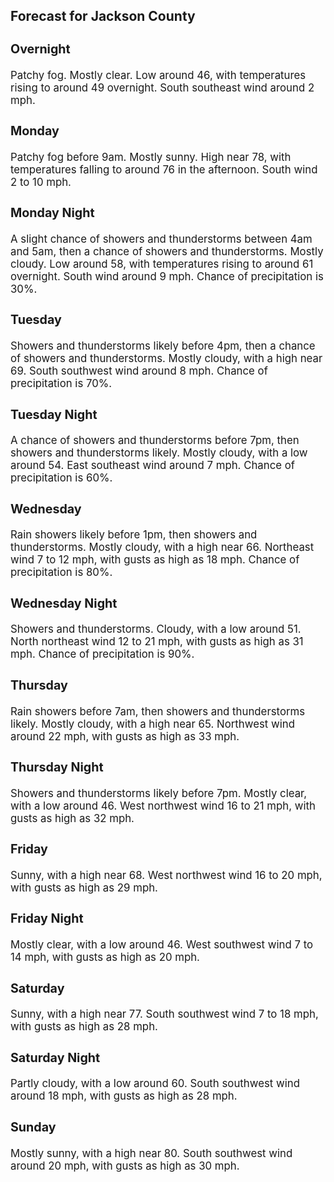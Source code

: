 <div>
   <h2>Forecast for Jackson County</h2>
   <p>
      <div style="font-size:120%">
         <h3>Overnight</h3>Patchy fog. Mostly clear. Low around 46, with temperatures rising to around 49 overnight. South southeast wind around 2 mph.<br></div>
   </p>
   <p>
      <div style="font-size:120%">
         <h3>Monday</h3>Patchy fog before 9am. Mostly sunny. High near 78, with temperatures falling to around 76 in the afternoon. South wind 2 to
         10 mph.<br></div>
   </p>
   <p>
      <div style="font-size:120%">
         <h3>Monday Night</h3>A slight chance of showers and thunderstorms between 4am and 5am, then a chance of showers and thunderstorms. Mostly cloudy.
         Low around 58, with temperatures rising to around 61 overnight. South wind around 9 mph. Chance of precipitation is 30%.<br></div>
   </p>
   <p>
      <div style="font-size:120%">
         <h3>Tuesday</h3>Showers and thunderstorms likely before 4pm, then a chance of showers and thunderstorms. Mostly cloudy, with a high near 69.
         South southwest wind around 8 mph. Chance of precipitation is 70%.<br></div>
   </p>
   <p>
      <div style="font-size:120%">
         <h3>Tuesday Night</h3>A chance of showers and thunderstorms before 7pm, then showers and thunderstorms likely. Mostly cloudy, with a low around
         54. East southeast wind around 7 mph. Chance of precipitation is 60%.<br></div>
   </p>
   <p>
      <div style="font-size:120%">
         <h3>Wednesday</h3>Rain showers likely before 1pm, then showers and thunderstorms. Mostly cloudy, with a high near 66. Northeast wind 7 to 12
         mph, with gusts as high as 18 mph. Chance of precipitation is 80%.<br></div>
   </p>
   <p>
      <div style="font-size:120%">
         <h3>Wednesday Night</h3>Showers and thunderstorms. Cloudy, with a low around 51. North northeast wind 12 to 21 mph, with gusts as high as 31 mph.
         Chance of precipitation is 90%.<br></div>
   </p>
   <p>
      <div style="font-size:120%">
         <h3>Thursday</h3>Rain showers before 7am, then showers and thunderstorms likely. Mostly cloudy, with a high near 65. Northwest wind around
         22 mph, with gusts as high as 33 mph.<br></div>
   </p>
   <p>
      <div style="font-size:120%">
         <h3>Thursday Night</h3>Showers and thunderstorms likely before 7pm. Mostly clear, with a low around 46. West northwest wind 16 to 21 mph, with gusts
         as high as 32 mph.<br></div>
   </p>
   <p>
      <div style="font-size:120%">
         <h3>Friday</h3>Sunny, with a high near 68. West northwest wind 16 to 20 mph, with gusts as high as 29 mph.<br></div>
   </p>
   <p>
      <div style="font-size:120%">
         <h3>Friday Night</h3>Mostly clear, with a low around 46. West southwest wind 7 to 14 mph, with gusts as high as 20 mph.<br></div>
   </p>
   <p>
      <div style="font-size:120%">
         <h3>Saturday</h3>Sunny, with a high near 77. South southwest wind 7 to 18 mph, with gusts as high as 28 mph.<br></div>
   </p>
   <p>
      <div style="font-size:120%">
         <h3>Saturday Night</h3>Partly cloudy, with a low around 60. South southwest wind around 18 mph, with gusts as high as 28 mph.<br></div>
   </p>
   <p>
      <div style="font-size:120%">
         <h3>Sunday</h3>Mostly sunny, with a high near 80. South southwest wind around 20 mph, with gusts as high as 30 mph.<br></div>
   </p>
</div>
